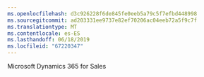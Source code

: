 ```yaml
---
ms.openlocfilehash: d3c926228f6de845fe0eeb5a79c5f7efbd448998
ms.sourcegitcommit: ad203331ee9737e82ef70206ac04eeb72a5f9c7f
ms.translationtype: MT
ms.contentlocale: es-ES
ms.lasthandoff: 06/18/2019
ms.locfileid: "67220347"
---
```

Microsoft Dynamics 365 for Sales